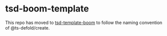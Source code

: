 # tsd-boom-template

This repo has moved to [tsd-template-boom](https://github.com/thinknathan/tsd-template-boom) to follow the naming convention of @ts-defold/create.
